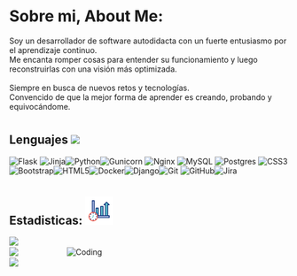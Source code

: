 # Sobre mi, About Me:
Soy un desarrollador de software autodidacta con un fuerte entusiasmo por el aprendizaje continuo.<br>Me encanta romper cosas para entender su funcionamiento y luego reconstruirlas con una visión más optimizada.<br><br>Siempre en busca de nuevos retos y tecnologías.<br>Convencido de que la mejor forma de aprender es creando, probando y equivocándome.


# <h2>Lenguajes <img src = "https://media2.giphy.com/media/QssGEmpkyEOhBCb7e1/giphy.gif?cid=ecf05e47a0n3gi1bfqntqmob8g9aid1oyj2wr3ds3mg700bl&rid=giphy.gif" width = 32px> </h2>

![Flask](https://img.shields.io/badge/flask-%23000.svg?style=for-the-badge&logo=flask&logoColor=white) ![Jinja](https://img.shields.io/badge/jinja-white.svg?style=for-the-badge&logo=jinja&logoColor=black)![Python](https://img.shields.io/badge/python-3670A0?style=for-the-badge&logo=python&logoColor=ffdd54)![Gunicorn](https://img.shields.io/badge/gunicorn-%298729.svg?style=for-the-badge&logo=gunicorn&logoColor=white) ![Nginx](https://img.shields.io/badge/nginx-%23009639.svg?style=for-the-badge&logo=nginx&logoColor=white) ![MySQL](https://img.shields.io/badge/mysql-4479A1.svg?style=for-the-badge&logo=mysql&logoColor=white) ![Postgres](https://img.shields.io/badge/postgres-%23316192.svg?style=for-the-badge&logo=postgresql&logoColor=white) ![CSS3](https://img.shields.io/badge/css3-%231572B6.svg?style=for-the-badge&logo=css3&logoColor=white) ![Bootstrap](https://img.shields.io/badge/bootstrap-%238511FA.svg?style=for-the-badge&logo=bootstrap&logoColor=white)![HTML5](https://img.shields.io/badge/html5-%23E34F26.svg?style=for-the-badge&logo=html5&logoColor=white)![Docker](https://img.shields.io/badge/docker-%230db7ed.svg?style=for-the-badge&logo=docker&logoColor=white)![Django](https://img.shields.io/badge/django-%23092E20.svg?style=for-the-badge&logo=django&logoColor=white)![Git](https://img.shields.io/badge/git-%23F05033.svg?style=for-the-badge&logo=git&logoColor=white) ![GitHub](https://img.shields.io/badge/github-%23121011.svg?style=for-the-badge&logo=github&logoColor=white)![Jira](https://img.shields.io/badge/jira-%230A0FFF.svg?style=for-the-badge&logo=jira&logoColor=white) 

# <h2>Estadisticas: <img src="./Assets/estadisticados.gif" alt="Estadisticas" width="50px"/>
</h2>

![](https://github-readme-stats.vercel.app/api?username=KevsDev-png&theme=algolia&hide_border=true&include_all_commits=true&count_private=false)<br/>
<img align="right" alt="Coding" width="400" style="margin-bottom:-30;" src="https://cdn.dribbble.com/users/1277312/screenshots/14733298/media/39b1045e593737587dd60e42c8422d1f.gif">
![](https://nirzak-streak-stats.vercel.app/?user=KevsDev-png&theme=algolia&hide_border=true)<br/>
![](https://github-readme-stats.vercel.app/api/top-langs/?username=KevsDev-png&theme=algolia&hide_border=true&include_all_commits=true&count_private=false&layout=compact)



